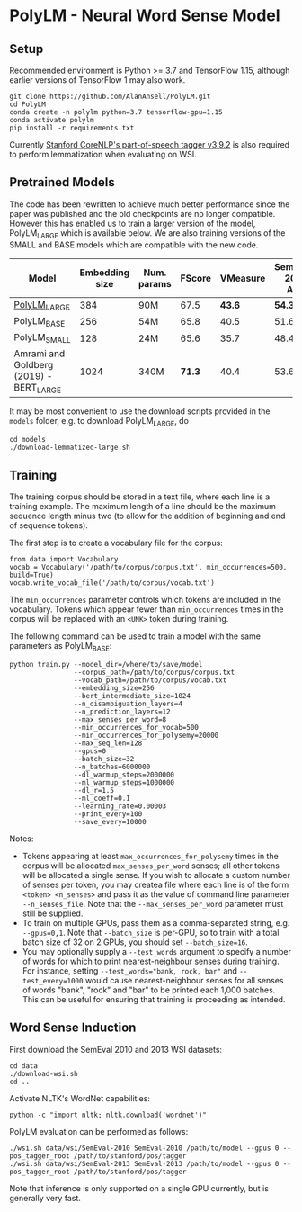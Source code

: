# PolyLM - Neural Word Sense Model

## Setup
Recommended environment is Python >= 3.7 and TensorFlow 1.15, although earlier versions of TensorFlow 1 may also work.

    git clone https://github.com/AlanAnsell/PolyLM.git
    cd PolyLM
    conda create -n polylm python=3.7 tensorflow-gpu=1.15
    conda activate polylm
    pip install -r requirements.txt

Currently [Stanford CoreNLP's part-of-speech tagger v3.9.2](https://nlp.stanford.edu/software/stanford-postagger-2018-10-16.zip) is also required to perform lemmatization when evaluating on WSI.


## Pretrained Models
The code has been rewritten to achieve much better performance since the paper was published and the old checkpoints are no longer compatible. However this has enabled us to train a larger version of the model, PolyLM<sub>LARGE</sub> which is available below. We are also training versions of the SMALL and BASE models which are compatible with the new code.

|Model|Embedding size|Num. params|FScore|VMeasure|SemEval-2010 AVG|FBC|FNMI|SemEval-2013 AVG|
|-----|--------------|-----------|------|--------|----------------|---|----|----------------|
|[PolyLM<sub>LARGE</sub>](https://docs.google.com/uc?export=download&id=1HON62UBIsEiwLTPHkdFrCau47tIfz948)|384|90M|67.5|**43.6**|**54.3**|**66.7**|**23.7**|**39.7**|
|PolyLM<sub>BASE</sub>|256|54M|65.8|40.5|51.6|64.8|23.0|38.6|
|PolyLM<sub>SMALL</sub>|128|24M|65.6|35.7|48.4|64.5|18.5|34.5|
|Amrami and Goldberg (2019) - BERT<sub>LARGE</sub>|1024|340M|**71.3**|40.4|53.6|64.0|21.4|37.0|

It may be most convenient to use the download scripts provided in the `models` folder, e.g. to download PolyLM<sub>LARGE</sub>, do

    cd models
    ./download-lemmatized-large.sh

## Training
The training corpus should be stored in a text file, where each line is a training example. The maximum length of a line should be the maximum sequence length minus two (to allow for the addition of beginning and end of sequence tokens).

The first step is to create a vocabulary file for the corpus:

    from data import Vocabulary
    vocab = Vocabulary('/path/to/corpus/corpus.txt', min_occurrences=500, build=True)
    vocab.write_vocab_file('/path/to/corpus/vocab.txt')

The `min_occurrences` parameter controls which tokens are included in the vocabulary. Tokens which appear fewer than `min_occurrences` times in the corpus will be replaced with an `<UNK>` token during training.

The following command can be used to train a model with the same parameters as PolyLM<sub>BASE</sub>:

    python train.py --model_dir=/where/to/save/model
                    --corpus_path=/path/to/corpus/corpus.txt
                    --vocab_path=/path/to/corpus/vocab.txt
                    --embedding_size=256
                    --bert_intermediate_size=1024
                    --n_disambiguation_layers=4
                    --n_prediction_layers=12
                    --max_senses_per_word=8
                    --min_occurrences_for_vocab=500
                    --min_occurrences_for_polysemy=20000
                    --max_seq_len=128
                    --gpus=0
                    --batch_size=32
                    --n_batches=6000000
                    --dl_warmup_steps=2000000
                    --ml_warmup_steps=1000000
                    --dl_r=1.5
                    --ml_coeff=0.1
                    --learning_rate=0.00003
                    --print_every=100
                    --save_every=10000

Notes:
 * Tokens appearing at least `max_occurrences_for_polysemy` times in the corpus will be allocated `max_senses_per_word` senses; all other tokens will be allocated a single sense. If you wish to allocate a custom number of senses per token, you may createa file where each line is of the form `<token> <n_senses>` and pass it as the value of command line parameter `--n_senses_file`. Note that the `--max_senses_per_word` parameter must still be supplied.
 * To train on multiple GPUs, pass them as a comma-separated string, e.g. `--gpus=0,1`. Note that `--batch_size` is per-GPU, so to train with a total batch size of 32 on 2 GPUs, you should set `--batch_size=16`.
 * You may optionally supply a `--test_words` argument to specify a number of words for which to print nearest-neighbour senses during training. For instance, setting `--test_words="bank, rock, bar"` and `--test_every=1000` would cause nearest-neighbour senses for all senses of words "bank", "rock" and "bar" to be printed each 1,000 batches. This can be useful for ensuring that training is proceeding as intended.


## Word Sense Induction

First download the SemEval 2010 and 2013 WSI datasets:

    cd data
    ./download-wsi.sh
    cd ..

Activate NLTK's WordNet capabilities:

    python -c "import nltk; nltk.download('wordnet')"

PolyLM evaluation can be performed as follows:

    ./wsi.sh data/wsi/SemEval-2010 SemEval-2010 /path/to/model --gpus 0 --pos_tagger_root /path/to/stanford/pos/tagger
    ./wsi.sh data/wsi/SemEval-2013 SemEval-2013 /path/to/model --gpus 0 --pos_tagger_root /path/to/stanford/pos/tagger

Note that inference is only supported on a single GPU currently, but is generally very fast.
    
